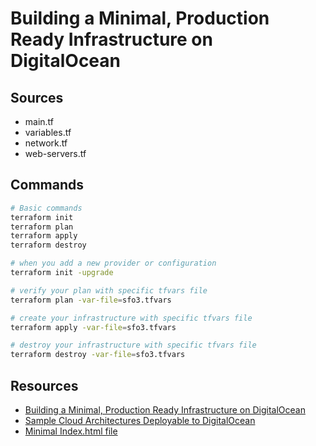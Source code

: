 # Building a Minimal, Production Ready Infrastructure on DigitalOcean

## Sources

- main.tf
- variables.tf
- network.tf
- web-servers.tf

## Commands

```bash
# Basic commands
terraform init
terraform plan
terraform apply
terraform destroy

# when you add a new provider or configuration
terraform init -upgrade

# verify your plan with specific tfvars file
terraform plan -var-file=sfo3.tfvars

# create your infrastructure with specific tfvars file
terraform apply -var-file=sfo3.tfvars

# destroy your infrastructure with specific tfvars file
terraform destroy -var-file=sfo3.tfvars
```




## Resources

- [Building a Minimal, Production Ready Infrastructure on DigitalOcean](https://www.youtube.com/watch?v=Q3Dxtkgsh9I)
- [Sample Cloud Architectures Deployable to DigitalOcean](https://github.com/do-community/terraform-sample-digitalocean-architectures)
- [Minimal Index.html file](https://raw.githubusercontent.com/do-community/terraform-sample-digitalocean-architectures/master/01-minimal-web-db-stack/assets/index.html)
